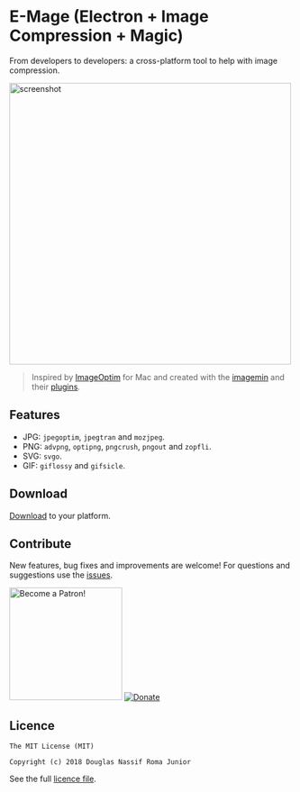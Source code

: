 # E-Mage (Electron + Image Compression + Magic)</h1>
From developers to developers: a cross-platform tool to help with image compression.

<img src="https://raw.githubusercontent.com/douglasjunior/emage/master/screenshot/screen.png" alt="screenshot" width="500" />

> Inspired by <a href="https://github.com/ImageOptim/ImageOptim" target="_blank">ImageOptim</a> for Mac and created with  the <a href="https://github.com/imagemin/imagemin" target="_blank">imagemin</a> and their <a href="https://www.npmjs.com/search?q=keywords:imageminplugin" target="_blank">plugins</a>.

## Features

- JPG: `jpegoptim`, `jpegtran` and `mozjpeg`.
- PNG: `advpng`, `optipng`, `pngcrush`, `pngout` and `zopfli`.
- SVG: `svgo`.
- GIF: `giflossy` and `gifsicle`.

## Download

[Download](https://github.com/douglasjunior/emage/releases) to your platform.

## Contribute

New features, bug fixes and improvements are welcome! For questions and suggestions use the [issues](https://github.com/douglasjunior/emage/issues).

<a href="https://www.patreon.com/douglasjunior"><img src="http://i.imgur.com/xEO164Z.png" alt="Become a Patron!" width="200" /></a>
[![Donate](https://www.paypalobjects.com/en_US/i/btn/btn_donateCC_LG.gif)](https://www.paypal.com/cgi-bin/webscr?cmd=_s-xclick&hosted_button_id=E32BUP77SVBA2)

## Licence

```
The MIT License (MIT)

Copyright (c) 2018 Douglas Nassif Roma Junior
```

See the full [licence file](https://github.com/douglasjunior/emage/blob/master/LICENSE).
